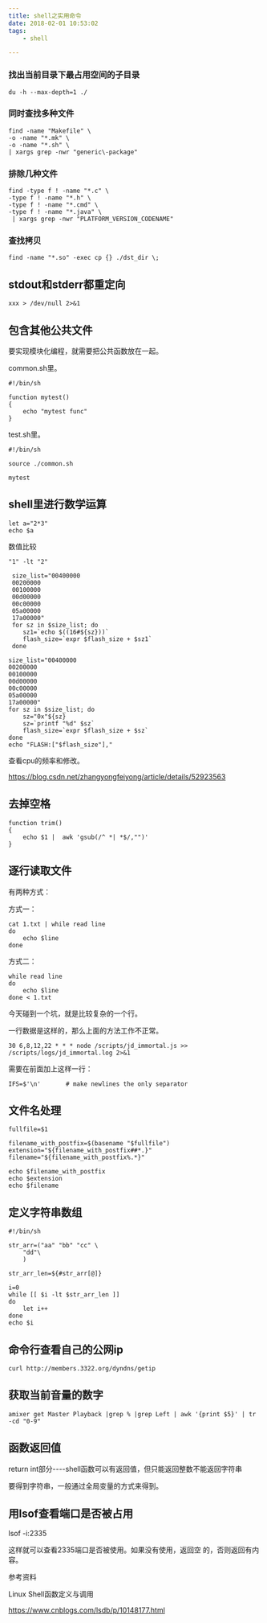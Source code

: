 ```yaml
---
title: shell之实用命令
date: 2018-02-01 10:53:02
tags:
	- shell

---
```


### 找出当前目录下最占用空间的子目录

```
du -h --max-depth=1 ./
```

### 同时查找多种文件

```
find -name "Makefile" \
-o -name "*.mk" \
-o -name "*.sh" \
| xargs grep -nwr "generic\-package"
```

### 排除几种文件

```
find -type f ! -name "*.c" \
-type f ! -name "*.h" \
-type f ! -name "*.cmd" \
-type f ! -name "*.java" \
 | xargs grep -nwr "PLATFORM_VERSION_CODENAME"
```

### 查找拷贝

```
find -name "*.so" -exec cp {} ./dst_dir \;
```

## stdout和stderr都重定向

```
xxx > /dev/null 2>&1
```

## 包含其他公共文件

要实现模块化编程，就需要把公共函数放在一起。

common.sh里。

```
#!/bin/sh

function mytest()
{
	echo "mytest func"
}
```

test.sh里。

```
#!/bin/sh

source ./common.sh

mytest
```



## shell里进行数学运算

```
let a="2*3"
echo $a
```

数值比较

```
"1" -lt "2"
```

```
 size_list="00400000
 00200000
 00100000
 00d00000
 00c00000
 05a00000
 17a00000"
 for sz in $size_list; do
 	sz1=`echo $((16#${sz}))`
 	flash_size=`expr $flash_size + $sz1`
 done
```

```
size_list="00400000
00200000
00100000
00d00000
00c00000
05a00000
17a00000"
for sz in $size_list; do
	sz="0x"${sz}
	sz=`printf "%d" $sz`
	flash_size=`expr $flash_size + $sz`
done
echo "FLASH:["$flash_size"],"
```



查看cpu的频率和修改。

https://blog.csdn.net/zhangyongfeiyong/article/details/52923563



## 去掉空格

```
function trim() 
{ 
	echo $1 |  awk 'gsub(/^ *| *$/,"")'
}
```

## 逐行读取文件

有两种方式：

方式一：

```
cat 1.txt | while read line
do
	echo $line
done
```

方式二：

```
while read line
do 
	echo $line
done < 1.txt
```

今天碰到一个坑，就是比较复杂的一个行。

一行数据是这样的，那么上面的方法工作不正常。

```
30 6,8,12,22 * * * node /scripts/jd_immortal.js >> /scripts/logs/jd_immortal.log 2>&1
```

需要在前面加上这样一行：

```
IFS=$'\n'       # make newlines the only separator
```



## 文件名处理

```
fullfile=$1

filename_with_postfix=$(basename "$fullfile")
extension="${filename_with_postfix##*.}"
filename="${filename_with_postfix%.*}"

echo $filename_with_postfix
echo $extension
echo $filename
```

## 定义字符串数组

```
#!/bin/sh

str_arr=("aa" "bb" "cc" \
	"dd"\
	)

str_arr_len=${#str_arr[@]}

i=0
while [[ $i -lt $str_arr_len ]]
do
	let i++
done
echo $i

```

## 命令行查看自己的公网ip

```
curl http://members.3322.org/dyndns/getip
```

## 获取当前音量的数字

```
amixer get Master Playback |grep % |grep Left | awk '{print $5}' | tr -cd "0-9"
```

## 函数返回值

return int部分----shell函数可以有返回值，但只能返回整数不能返回字符串

要得到字符串，一般通过全局变量的方式来得到。



## 用lsof查看端口是否被占用

lsof -i:2335

这样就可以查看2335端口是否被使用。如果没有使用，返回空 的，否则返回有内容。



参考资料

Linux Shell函数定义与调用

<https://www.cnblogs.com/lsdb/p/10148177.html>